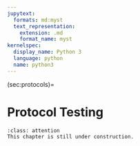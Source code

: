 ```yaml
---
jupytext:
  formats: md:myst
  text_representation:
    extension: .md
    format_name: myst
kernelspec:
  display_name: Python 3
  language: python
  name: python3
---
```


(sec:protocols)=
# Protocol Testing

```{admonition} Under Construction
:class: attention
This chapter is still under construction.
```


